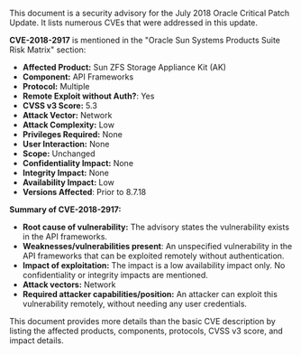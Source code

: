This document is a security advisory for the July 2018 Oracle Critical Patch Update. It lists numerous CVEs that were addressed in this update.

**CVE-2018-2917** is mentioned in the "Oracle Sun Systems Products Suite Risk Matrix" section:

*   **Affected Product:** Sun ZFS Storage Appliance Kit (AK)
*   **Component:** API Frameworks
*   **Protocol:** Multiple
*   **Remote Exploit without Auth?**: Yes
*   **CVSS v3 Score:** 5.3
*   **Attack Vector:** Network
*   **Attack Complexity:** Low
*   **Privileges Required:** None
*   **User Interaction:** None
*   **Scope:** Unchanged
*  **Confidentiality Impact:** None
*   **Integrity Impact:** None
*   **Availability Impact:** Low
*   **Versions Affected**: Prior to 8.7.18

**Summary of CVE-2018-2917:**
*   **Root cause of vulnerability:** The advisory states the vulnerability exists in the API frameworks.
*   **Weaknesses/vulnerabilities present**: An unspecified vulnerability in the API frameworks that can be exploited remotely without authentication.
*   **Impact of exploitation:**  The impact is a low availability impact only. No confidentiality or integrity impacts are mentioned.
*   **Attack vectors:** Network
*   **Required attacker capabilities/position:** An attacker can exploit this vulnerability remotely, without needing any user credentials.

This document provides more details than the basic CVE description by listing the affected products, components, protocols, CVSS v3 score, and impact details.